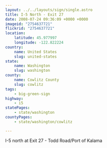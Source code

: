 ```yaml
---
layout: ../../layouts/sign/single.astro
title: I-5 North - Exit 27
date: 2008-07-24 09:36:09 +0000 +0000
imageid: "2754637721"
flickrid: "2754637721"
location:
    latitude: 45.977997
    longitude: -122.822224
country:
    name: United States
    slug: united-states
state:
    name: Washington
    slug: washington
county:
    name: Cowlitz County
    slug: cowlitz
tags:
    - big-green-sign
highway:
    - i5
statePages:
    - state/washington
countyPages:
    - state/washington/cowlitz

---
```

I-5 north at Exit 27 - Todd Road/Port of Kalama